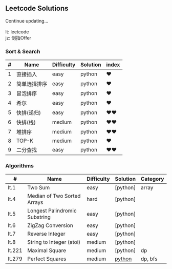 ## Leetcode Solutions

Continue updating...\
\
lt: leetcode \
jz: 剑指Offer

### Sort \& Search


| # | Name | Difficulty | Solution |index|
| ------ | ------- | ------- | ------- | --- |
| 1 | 直接插入    | easy | python | &hearts;|
| 2 | 简单选择排序 | easy |  python |&hearts;|
| 3 | 冒泡排序    | easy | python |&hearts;|
| 4 | 希尔       | easy | python |&hearts;|
| 5 | 快排(递归)  | easy | python |&hearts;&hearts;|
| 6 | 快排(栈)   | medium| python |&hearts;&hearts;|
| 7 | 堆排序     | medium| python |&hearts;&hearts;|
| 8 | TOP-K     | medium|python|&hearts;|
| 9 | 二分查找 | easy |python|&hearts;&hearts;|

### Algorithms


| # | Name | Difficulty | Solution |Category|
| ------ | ------- | ------- | ------- | --|
| lt.1 | Two Sum | easy | [python]|array|
| lt.4 | Median of Two Sorted Arrays| hard| [python] ||
| lt.5 | Longest Palindromic Substring  | easy | [python] ||
| lt.6 | ZigZag Conversion | easy | [python] ||
| lt.7 | Reverse Integer| easy | [python] ||
| lt.8 | String to Integer (atoi) | medium| [python]||
| lt.221 | Maximal Square    | medium | [python] |dp|
| lt.279 |Perfect Squares | medium |[python](https://github.com/HrBlack/leetcode/blob/master/Algorithms/PerfectSquares.py)|dp, bfs|

